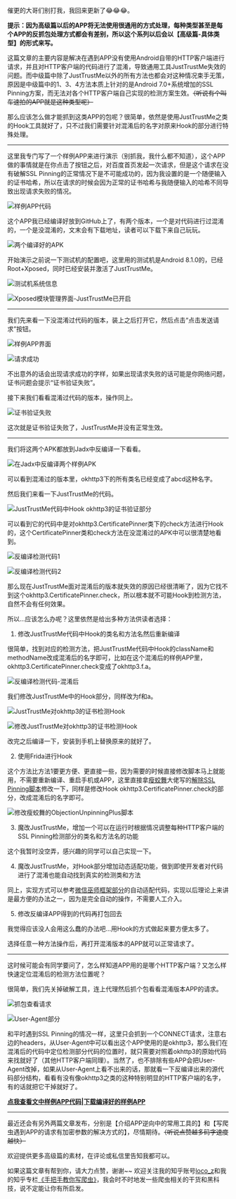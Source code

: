 催更的大哥们别打我，我回来更新了😂😂😂。

**提示：因为高级篇以后的APP将无法使用很通用的方式处理，每种类型甚至是每个APP的反抓包处理方式都会有差别，所以这个系列以后会以【高级篇-具体类型】的形式来写。**

这篇文章的主要内容是解决在遇到APP没有使用Android自带的HTTP客户端进行请求，并且对HTTP客户端的代码进行了混淆，导致通用工具JustTrustMe失效的问题。而中级篇中除了JustTrustMe以外的所有方法也都会对这种情况束手无策，原因是中级篇中的1、3、4方法本质上针对的是Android 7.0+系统增加的SSL Pinning方案，而无法对各个HTTP客户端自己实现的检测方案生效。~~（听说有个叫车速拍的APP就是这种类型呢）~~

那么应该怎么做才能抓到这类APP的包呢？很简单，依然是使用JustTrustMe之类的Hook工具就好了，只不过我们需要针对混淆后的名字对原来Hook的部分进行特殊处理。

---

这里我专门写了一个样例APP来进行演示（别抓我，我什么都不知道），这个APP做的事情就是在你点击了按钮之后，对百度首页发起一次请求，但是这个请求在没有破解SSL Pinning的正常情况下是不可能成功的，因为我设置的是一个随便输入的证书哈希，所以在请求的时候会因为正常的证书哈希与我随便输入的哈希不同导致出现请求失败的情况。

![样例APP代码](https://github.com/locoz666/spider-article/raw/master/%E5%BD%93%E4%BD%A0%E5%86%99%E7%88%AC%E8%99%AB%E6%8A%93%E4%B8%8D%E5%88%B0APP%E8%AF%B7%E6%B1%82%E5%8C%85%E7%9A%84%E6%97%B6%E5%80%99%E8%AF%A5%E6%80%8E%E4%B9%88%E5%8A%9E%EF%BC%9F%E3%80%90%E9%AB%98%E7%BA%A7%E7%AF%87-%E6%B7%B7%E6%B7%86%E5%AF%BC%E8%87%B4%E9%80%9A%E7%94%A8Hook%E5%B7%A5%E5%85%B7%E5%A4%B1%E6%95%88%E3%80%91/assert/1.png)

这个APP我已经编译好放到GitHub上了，有两个版本，一个是对代码进行过混淆的，一个是没混淆的，文末会有下载地址，读者可以下载下来自己玩玩。

![两个编译好的APK](https://github.com/locoz666/spider-article/raw/master/%E5%BD%93%E4%BD%A0%E5%86%99%E7%88%AC%E8%99%AB%E6%8A%93%E4%B8%8D%E5%88%B0APP%E8%AF%B7%E6%B1%82%E5%8C%85%E7%9A%84%E6%97%B6%E5%80%99%E8%AF%A5%E6%80%8E%E4%B9%88%E5%8A%9E%EF%BC%9F%E3%80%90%E9%AB%98%E7%BA%A7%E7%AF%87-%E6%B7%B7%E6%B7%86%E5%AF%BC%E8%87%B4%E9%80%9A%E7%94%A8Hook%E5%B7%A5%E5%85%B7%E5%A4%B1%E6%95%88%E3%80%91/assert/2.png)

开始演示之前说一下测试机的配置吧，这里用的测试机是Android 8.1.0的，已经Root+Xposed，同时已经安装并激活了JustTrustMe。

![测试机系统信息](https://github.com/locoz666/spider-article/raw/master/%E5%BD%93%E4%BD%A0%E5%86%99%E7%88%AC%E8%99%AB%E6%8A%93%E4%B8%8D%E5%88%B0APP%E8%AF%B7%E6%B1%82%E5%8C%85%E7%9A%84%E6%97%B6%E5%80%99%E8%AF%A5%E6%80%8E%E4%B9%88%E5%8A%9E%EF%BC%9F%E3%80%90%E9%AB%98%E7%BA%A7%E7%AF%87-%E6%B7%B7%E6%B7%86%E5%AF%BC%E8%87%B4%E9%80%9A%E7%94%A8Hook%E5%B7%A5%E5%85%B7%E5%A4%B1%E6%95%88%E3%80%91/assert/3.png)

![Xposed模块管理界面-JustTrustMe已开启](https://github.com/locoz666/spider-article/raw/master/%E5%BD%93%E4%BD%A0%E5%86%99%E7%88%AC%E8%99%AB%E6%8A%93%E4%B8%8D%E5%88%B0APP%E8%AF%B7%E6%B1%82%E5%8C%85%E7%9A%84%E6%97%B6%E5%80%99%E8%AF%A5%E6%80%8E%E4%B9%88%E5%8A%9E%EF%BC%9F%E3%80%90%E9%AB%98%E7%BA%A7%E7%AF%87-%E6%B7%B7%E6%B7%86%E5%AF%BC%E8%87%B4%E9%80%9A%E7%94%A8Hook%E5%B7%A5%E5%85%B7%E5%A4%B1%E6%95%88%E3%80%91/assert/4.png)

---

我们先来看一下没混淆过代码的版本，装上之后打开它，然后点击“点击发送请求”按钮。

![样例APP界面](https://github.com/locoz666/spider-article/raw/master/%E5%BD%93%E4%BD%A0%E5%86%99%E7%88%AC%E8%99%AB%E6%8A%93%E4%B8%8D%E5%88%B0APP%E8%AF%B7%E6%B1%82%E5%8C%85%E7%9A%84%E6%97%B6%E5%80%99%E8%AF%A5%E6%80%8E%E4%B9%88%E5%8A%9E%EF%BC%9F%E3%80%90%E9%AB%98%E7%BA%A7%E7%AF%87-%E6%B7%B7%E6%B7%86%E5%AF%BC%E8%87%B4%E9%80%9A%E7%94%A8Hook%E5%B7%A5%E5%85%B7%E5%A4%B1%E6%95%88%E3%80%91/assert/5.png)

![请求成功](https://github.com/locoz666/spider-article/raw/master/%E5%BD%93%E4%BD%A0%E5%86%99%E7%88%AC%E8%99%AB%E6%8A%93%E4%B8%8D%E5%88%B0APP%E8%AF%B7%E6%B1%82%E5%8C%85%E7%9A%84%E6%97%B6%E5%80%99%E8%AF%A5%E6%80%8E%E4%B9%88%E5%8A%9E%EF%BC%9F%E3%80%90%E9%AB%98%E7%BA%A7%E7%AF%87-%E6%B7%B7%E6%B7%86%E5%AF%BC%E8%87%B4%E9%80%9A%E7%94%A8Hook%E5%B7%A5%E5%85%B7%E5%A4%B1%E6%95%88%E3%80%91/assert/6.png)

不出意外的话会出现请求成功的字样，如果出现请求失败的话可能是你网络问题，证书问题会提示“证书验证失败”。

接下来我们看看混淆过代码的版本，操作同上。

![证书验证失败](https://github.com/locoz666/spider-article/raw/master/%E5%BD%93%E4%BD%A0%E5%86%99%E7%88%AC%E8%99%AB%E6%8A%93%E4%B8%8D%E5%88%B0APP%E8%AF%B7%E6%B1%82%E5%8C%85%E7%9A%84%E6%97%B6%E5%80%99%E8%AF%A5%E6%80%8E%E4%B9%88%E5%8A%9E%EF%BC%9F%E3%80%90%E9%AB%98%E7%BA%A7%E7%AF%87-%E6%B7%B7%E6%B7%86%E5%AF%BC%E8%87%B4%E9%80%9A%E7%94%A8Hook%E5%B7%A5%E5%85%B7%E5%A4%B1%E6%95%88%E3%80%91/assert/7.png)

这次就是证书验证失败了，JustTrustMe并没有正常生效。

---

我们将这两个APK都放到Jadx中反编译一下看看。

![在Jadx中反编译两个样例APK](https://github.com/locoz666/spider-article/raw/master/%E5%BD%93%E4%BD%A0%E5%86%99%E7%88%AC%E8%99%AB%E6%8A%93%E4%B8%8D%E5%88%B0APP%E8%AF%B7%E6%B1%82%E5%8C%85%E7%9A%84%E6%97%B6%E5%80%99%E8%AF%A5%E6%80%8E%E4%B9%88%E5%8A%9E%EF%BC%9F%E3%80%90%E9%AB%98%E7%BA%A7%E7%AF%87-%E6%B7%B7%E6%B7%86%E5%AF%BC%E8%87%B4%E9%80%9A%E7%94%A8Hook%E5%B7%A5%E5%85%B7%E5%A4%B1%E6%95%88%E3%80%91/assert/8.png)

可以看到混淆过的版本里，okhttp3下的所有类名已经变成了abcd这种名字。

然后我们来看一下JustTrustMe的代码。

![JustTrustMe代码中Hook okhttp3的证书验证部分](https://github.com/locoz666/spider-article/raw/master/%E5%BD%93%E4%BD%A0%E5%86%99%E7%88%AC%E8%99%AB%E6%8A%93%E4%B8%8D%E5%88%B0APP%E8%AF%B7%E6%B1%82%E5%8C%85%E7%9A%84%E6%97%B6%E5%80%99%E8%AF%A5%E6%80%8E%E4%B9%88%E5%8A%9E%EF%BC%9F%E3%80%90%E9%AB%98%E7%BA%A7%E7%AF%87-%E6%B7%B7%E6%B7%86%E5%AF%BC%E8%87%B4%E9%80%9A%E7%94%A8Hook%E5%B7%A5%E5%85%B7%E5%A4%B1%E6%95%88%E3%80%91/assert/9.png)

可以看到它的代码中是对okhttp3.CertificatePinner类下的check方法进行Hook的，这个CertificatePinner类和check方法在没混淆过的APK中可以很清楚地看到。

![反编译检测代码1](https://github.com/locoz666/spider-article/raw/master/%E5%BD%93%E4%BD%A0%E5%86%99%E7%88%AC%E8%99%AB%E6%8A%93%E4%B8%8D%E5%88%B0APP%E8%AF%B7%E6%B1%82%E5%8C%85%E7%9A%84%E6%97%B6%E5%80%99%E8%AF%A5%E6%80%8E%E4%B9%88%E5%8A%9E%EF%BC%9F%E3%80%90%E9%AB%98%E7%BA%A7%E7%AF%87-%E6%B7%B7%E6%B7%86%E5%AF%BC%E8%87%B4%E9%80%9A%E7%94%A8Hook%E5%B7%A5%E5%85%B7%E5%A4%B1%E6%95%88%E3%80%91/assert/10.png)

![反编译检测代码2](https://github.com/locoz666/spider-article/raw/master/%E5%BD%93%E4%BD%A0%E5%86%99%E7%88%AC%E8%99%AB%E6%8A%93%E4%B8%8D%E5%88%B0APP%E8%AF%B7%E6%B1%82%E5%8C%85%E7%9A%84%E6%97%B6%E5%80%99%E8%AF%A5%E6%80%8E%E4%B9%88%E5%8A%9E%EF%BC%9F%E3%80%90%E9%AB%98%E7%BA%A7%E7%AF%87-%E6%B7%B7%E6%B7%86%E5%AF%BC%E8%87%B4%E9%80%9A%E7%94%A8Hook%E5%B7%A5%E5%85%B7%E5%A4%B1%E6%95%88%E3%80%91/assert/11.png)

那么现在JustTrustMe面对混淆后的版本就失效的原因已经很清晰了，因为它找不到这个okhttp3.CertificatePinner.check，所以根本就不可能Hook到检测方法，自然不会有任何效果。

所以...应该怎么办呢？这里依然是给出多种方法供读者选择：

1. 修改JustTrustMe代码中Hook的类名和方法名然后重新编译

很简单，找到对应的检测方法，把JustTrustMe代码中Hook的className和methodName改成混淆后的名字即可，比如在这个混淆后的样例APP里，okhttp3.CertificatePinner.check变成了okhttp3.f.a。

![反编译检测代码-混淆后](https://github.com/locoz666/spider-article/raw/master/%E5%BD%93%E4%BD%A0%E5%86%99%E7%88%AC%E8%99%AB%E6%8A%93%E4%B8%8D%E5%88%B0APP%E8%AF%B7%E6%B1%82%E5%8C%85%E7%9A%84%E6%97%B6%E5%80%99%E8%AF%A5%E6%80%8E%E4%B9%88%E5%8A%9E%EF%BC%9F%E3%80%90%E9%AB%98%E7%BA%A7%E7%AF%87-%E6%B7%B7%E6%B7%86%E5%AF%BC%E8%87%B4%E9%80%9A%E7%94%A8Hook%E5%B7%A5%E5%85%B7%E5%A4%B1%E6%95%88%E3%80%91/assert/12.png)

我们修改JustTrustMe中的Hook部分，同样改为f和a。

![JustTrustMe对okhttp3的证书检测Hook](https://github.com/locoz666/spider-article/raw/master/%E5%BD%93%E4%BD%A0%E5%86%99%E7%88%AC%E8%99%AB%E6%8A%93%E4%B8%8D%E5%88%B0APP%E8%AF%B7%E6%B1%82%E5%8C%85%E7%9A%84%E6%97%B6%E5%80%99%E8%AF%A5%E6%80%8E%E4%B9%88%E5%8A%9E%EF%BC%9F%E3%80%90%E9%AB%98%E7%BA%A7%E7%AF%87-%E6%B7%B7%E6%B7%86%E5%AF%BC%E8%87%B4%E9%80%9A%E7%94%A8Hook%E5%B7%A5%E5%85%B7%E5%A4%B1%E6%95%88%E3%80%91/assert/13.png)

![修改JustTrustMe对okhttp3的证书检测Hook](https://github.com/locoz666/spider-article/raw/master/%E5%BD%93%E4%BD%A0%E5%86%99%E7%88%AC%E8%99%AB%E6%8A%93%E4%B8%8D%E5%88%B0APP%E8%AF%B7%E6%B1%82%E5%8C%85%E7%9A%84%E6%97%B6%E5%80%99%E8%AF%A5%E6%80%8E%E4%B9%88%E5%8A%9E%EF%BC%9F%E3%80%90%E9%AB%98%E7%BA%A7%E7%AF%87-%E6%B7%B7%E6%B7%86%E5%AF%BC%E8%87%B4%E9%80%9A%E7%94%A8Hook%E5%B7%A5%E5%85%B7%E5%A4%B1%E6%95%88%E3%80%91/assert/14.png)

改完之后编译一下，安装到手机上替换原来的就好了。

2. 使用Frida进行Hook

这个方法比方法1要更方便、更直接一些，因为需要的时候直接修改脚本马上就能用，不需要重新编译、重启手机或APP，这里直接拿[瘦蛟舞](https://github.com/WooyunDota)大佬写的[解除SSL Pinning脚本](https://github.com/WooyunDota/DroidSSLUnpinning/blob/master/ObjectionUnpinningPlus/hooks.js)修改一下，同样是修改Hook okhttp3.CertificatePinner.check的部分，改成混淆后的名字即可。

![修改瘦蛟舞的ObjectionUnpinningPlus脚本](https://github.com/locoz666/spider-article/raw/master/%E5%BD%93%E4%BD%A0%E5%86%99%E7%88%AC%E8%99%AB%E6%8A%93%E4%B8%8D%E5%88%B0APP%E8%AF%B7%E6%B1%82%E5%8C%85%E7%9A%84%E6%97%B6%E5%80%99%E8%AF%A5%E6%80%8E%E4%B9%88%E5%8A%9E%EF%BC%9F%E3%80%90%E9%AB%98%E7%BA%A7%E7%AF%87-%E6%B7%B7%E6%B7%86%E5%AF%BC%E8%87%B4%E9%80%9A%E7%94%A8Hook%E5%B7%A5%E5%85%B7%E5%A4%B1%E6%95%88%E3%80%91/assert/15.png)

3. 魔改JustTrustMe，增加一个可以在运行时根据情况调整每种HTTP客户端的SSL Pinning检测部分的类名和方法名的功能

这个我暂时没空弄，感兴趣的同学可以自己实现一下。

4. 魔改JustTrustMe，对Hook部分增加动态适配功能，做到即使开发者对代码进行了混淆也能自动找到真实的检测类和方法

同上，实现方式可以参考[微信巫师框架部分](https://github.com/Gh0u1L5/WechatSpellbook)的自动适配代码，实现以后理论上来讲是最方便的办法之一，因为是完全自动的操作，不需要人工介入。

5. 修改反编译APP得到的代码再打包回去

我觉得应该没人会用这么蠢的办法吧...用Hook的方式做起来要方便太多了。



选择任意一种方法操作后，再打开混淆版本的APP就可以正常请求了。

---

这时候可能会有同学要问了，怎么样知道APP用的是哪个HTTP客户端？又怎么样快速定位混淆后的检测方法位置呢？

很简单，我们先关掉破解工具，连上代理然后抓个包看看混淆版本APP的请求。

![抓包查看请求](https://github.com/locoz666/spider-article/raw/master/%E5%BD%93%E4%BD%A0%E5%86%99%E7%88%AC%E8%99%AB%E6%8A%93%E4%B8%8D%E5%88%B0APP%E8%AF%B7%E6%B1%82%E5%8C%85%E7%9A%84%E6%97%B6%E5%80%99%E8%AF%A5%E6%80%8E%E4%B9%88%E5%8A%9E%EF%BC%9F%E3%80%90%E9%AB%98%E7%BA%A7%E7%AF%87-%E6%B7%B7%E6%B7%86%E5%AF%BC%E8%87%B4%E9%80%9A%E7%94%A8Hook%E5%B7%A5%E5%85%B7%E5%A4%B1%E6%95%88%E3%80%91/assert/16.png)

![User-Agent部分](https://github.com/locoz666/spider-article/raw/master/%E5%BD%93%E4%BD%A0%E5%86%99%E7%88%AC%E8%99%AB%E6%8A%93%E4%B8%8D%E5%88%B0APP%E8%AF%B7%E6%B1%82%E5%8C%85%E7%9A%84%E6%97%B6%E5%80%99%E8%AF%A5%E6%80%8E%E4%B9%88%E5%8A%9E%EF%BC%9F%E3%80%90%E9%AB%98%E7%BA%A7%E7%AF%87-%E6%B7%B7%E6%B7%86%E5%AF%BC%E8%87%B4%E9%80%9A%E7%94%A8Hook%E5%B7%A5%E5%85%B7%E5%A4%B1%E6%95%88%E3%80%91/assert/17.png)

和平时遇到SSL Pinning的情况一样，这里只会抓到一个CONNECT请求，注意右边的headers，从User-Agent中可以看出这个APP使用的是okhttp3，那么我们在混淆后的代码中定位检测部分代码的位置时，就只需要对照着okhttp3的原始代码来找就好了（其他HTTP客户端同理）。当然了，也不排除有些APP会把User-Agent改掉，如果从User-Agent上看不出来的话，那就看一下反编译出来的源代码部分结构，看看有没有像okhttp3之类的这种特别明显的HTTP客户端的名字，有的话就把它干掉就好了。

[**点我查看文中样例APP代码|下载编译好的样例APP**](https://github.com/locoz666/spider-article/tree/master/%E5%BD%93%E4%BD%A0%E5%86%99%E7%88%AC%E8%99%AB%E6%8A%93%E4%B8%8D%E5%88%B0APP%E8%AF%B7%E6%B1%82%E5%8C%85%E7%9A%84%E6%97%B6%E5%80%99%E8%AF%A5%E6%80%8E%E4%B9%88%E5%8A%9E%EF%BC%9F%E3%80%90%E9%AB%98%E7%BA%A7%E7%AF%87-%E6%B7%B7%E6%B7%86%E5%AF%BC%E8%87%B4%E9%80%9A%E7%94%A8Hook%E5%B7%A5%E5%85%B7%E5%A4%B1%E6%95%88%E3%80%91/example)

---

最近还会有另外两篇文章发布，分别是【介绍APP逆向中的常用工具的】和【写爬虫遇到APP的请求有加密参数的解决方式的】，尽情期待。~~（听说点赞越多码字速度越快）~~

欢迎提供更多高级篇的素材，在评论或私信里告知我都可以。

如果这篇文章有帮到你，请大力点赞，谢谢~~ 欢迎关注我的知乎账号[loco_z](https://www.zhihu.com/people/loco_z)和我的知乎专栏[《手把手教你写爬虫》](https://zhuanlan.zhihu.com/webspider)，我会时不时地发一些爬虫相关的干货和黑科技，说不定能让你有所启发。